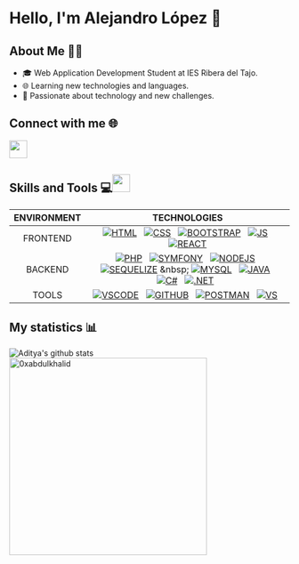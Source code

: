 ### <h1> Hello, I'm Alejandro López 👋 </h1>

## About Me 🧑‍💻
- 🎓 Web Application Development Student at IES Ribera del Tajo.
- 🌐 Learning new technologies and languages.
- 🚀 Passionate about technology and new challenges.

## Connect with me 🌐
<a href = 'https://www.linkedin.com/in/alex14lf/'> <img width = '32px' align= 'center' src="https://raw.githubusercontent.com/rahulbanerjee26/githubAboutMeGenerator/main/icons/linked-in-alt.svg"/></a> 

## Skills and Tools 💻<img src = "https://media2.giphy.com/media/QssGEmpkyEOhBCb7e1/giphy.gif?cid=ecf05e47a0n3gi1bfqntqmob8g9aid1oyj2wr3ds3mg700bl&rid=giphy.gif" width = 32px>
| ENVIRONMENT | TECHNOLOGIES |
| :---: | :---: |
| FRONTEND | [![HTML](https://skillicons.dev/icons?i=html)](https://www.w3schools.com/html/) &nbsp; [![CSS](https://skillicons.dev/icons?i=css)](https://www.w3schools.com/css/) &nbsp; [![BOOTSTRAP](https://skillicons.dev/icons?i=bootstrap)](https://getbootstrap.com/) &nbsp; [![JS](https://skillicons.dev/icons?i=js)](https://developer.mozilla.org/en-US/docs/Web/JavaScript) &nbsp; [![REACT](https://skillicons.dev/icons?i=react)](https://react.dev/) |
| BACKEND | [![PHP](https://skillicons.dev/icons?i=php)](https://www.php.net/) &nbsp; [![SYMFONY](https://skillicons.dev/icons?i=symfony)](https://symfony.com/) &nbsp; [![NODEJS](https://skillicons.dev/icons?i=nodejs)](https://nodejs.org/en) &nbsp; [![SEQUELIZE](https://skillicons.dev/icons?i=sequelize)]([https://nodejs.org/en](https://sequelize.org/)) &nbsp; [![MYSQL](https://skillicons.dev/icons?i=mysql)](https://www.mysql.com/) &nbsp; [![JAVA](https://skillicons.dev/icons?i=java)](https://www.java.com/) &nbsp; [![C#](https://skillicons.dev/icons?i=cs)](https://learn.microsoft.com/es-es/dotnet/csharp/) &nbsp; [![.NET](https://skillicons.dev/icons?i=dotnet)](https://learn.microsoft.com/es-es/dotnet/) &nbsp; |
| TOOLS | [![VSCODE](https://skillicons.dev/icons?i=vscode)](https://www.vscode.com/) &nbsp; [![GITHUB](https://skillicons.dev/icons?i=github)](https://www.github.com/) &nbsp; [![POSTMAN](https://skillicons.dev/icons?i=postman)](https://postman.com/) &nbsp; [![VS](https://skillicons.dev/icons?i=visualstudio)](https://visualstudio.microsoft.com/es/) &nbsp;|

## My statistics 📊
![Aditya's github stats](https://github-readme-stats.vercel.app/api?username=alex14lf&show_icons=true&theme=tokyonight)
<img src="https://github-readme-stats.vercel.app/api/top-langs?username=alex14lf&show_icons=true&locale=en&layout=compact&line_height=20&title_color=7A7ADB&icon_color=2234AE&text_color=D3D3D3&bg_color=0,000000,130F40" width="355"  alt="0xabdulkhalid"/>
